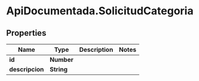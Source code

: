 # ApiDocumentada.SolicitudCategoria

## Properties

Name | Type | Description | Notes
------------ | ------------- | ------------- | -------------
**id** | **Number** |  | 
**descripcion** | **String** |  | 


